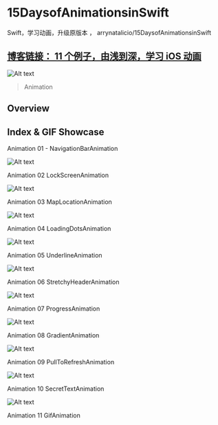 # 15DaysofAnimationsinSwift
Swift，学习动画，升级原版本 ， arrynatalicio/15DaysofAnimationsinSwift


## [博客链接： 11 个例子，由浅到深，学习 iOS 动画](https://juejin.im/post/5db30098e51d452a091fe16b)



![Alt text](https://raw.githubusercontent.com/coyingcat/15DaysofAnimationsinSwift/master/github-cover-image.png)


> Animation 

## Overview ##


## Index & GIF Showcase ##

Animation 01 - NavigationBarAnimation

![Alt text](https://raw.githubusercontent.com/coyingcat/15DaysofAnimationsinSwift/master/Anima_01%20-%20NavigationBar/NavigationBarAnimation.gif)

Animation 02 LockScreenAnimation

![Alt text](https://raw.githubusercontent.com/coyingcat/15DaysofAnimationsinSwift/master/Anima_02%20-%20LockScreen/LockScreenAnimation.gif)

Animation 03 MapLocationAnimation

![Alt text](https://raw.githubusercontent.com/coyingcat/15DaysofAnimationsinSwift/master/Anima_03%20-%20MapLocation/MapLocationAnimation.gif)

Animation 04 LoadingDotsAnimation

![Alt text](https://raw.githubusercontent.com/coyingcat/15DaysofAnimationsinSwift/master/Anima_04%20-%20LoadingDots/LoadingDotsAnimation.gif)

Animation 05 UnderlineAnimation

![Alt text](https://raw.githubusercontent.com/coyingcat/15DaysofAnimationsinSwift/master/Anima_05%20-%20Underline/UnderlineAnimation.gif)

Animation 06 StretchyHeaderAnimation

![Alt text](https://github.com/coyingcat/15DaysofAnimationsinSwift/raw/master/Anima_06%20-%20StretchyHeader/StretchyHeaderAnimation.gif)

Animation 07 ProgressAnimation

![Alt text](https://raw.githubusercontent.com/coyingcat/15DaysofAnimationsinSwift/master/Anima_07%20-%20Progress/ProgressAnimation.gif)

Animation 08 GradientAnimation

![Alt text](https://raw.githubusercontent.com/coyingcat/15DaysofAnimationsinSwift/master/Anima_08%20-%20Gradient/GradientAnimation.gif)

Animation 09 PullToRefreshAnimation

![Alt text](https://raw.githubusercontent.com/coyingcat/15DaysofAnimationsinSwift/master/Anima_09%20-%20PullToRefresh/PullToRefreshAnimation.gif)

Animation 10 SecretTextAnimation

![Alt text](https://github.com/coyingcat/15DaysofAnimationsinSwift/raw/master/Anima_10%20-%20SecretText/SecretTextAnimation.gif)

Animation 11 GifAnimation

